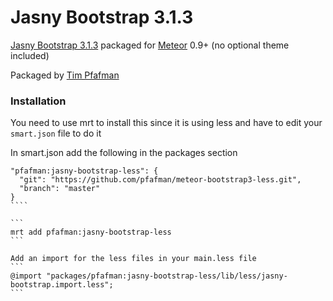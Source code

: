 Jasny Bootstrap 3.1.3
=====================

[Jasny Bootstrap 3.1.3](http://jasny.github.io/bootstrap/) packaged for [Meteor](https://www.meteor.com) 0.9+ (no optional theme included)

Packaged by [Tim Pfafman](https://github.com/pfafman/meteor-bootstrap-3)


### Installation

You need to use mrt to install this since it is using less
and have to edit your `smart.json` file to do it

In smart.json add the following in the packages section
`````
"pfafman:jasny-bootstrap-less": {
  "git": "https://github.com/pfafman/meteor-bootstrap3-less.git",
  "branch": "master"
}
````

```
mrt add pfafman:jasny-bootstrap-less
```

Add an import for the less files in your main.less file
```
@import "packages/pfafman:jasny-bootstrap-less/lib/less/jasny-bootstrap.import.less";
```
